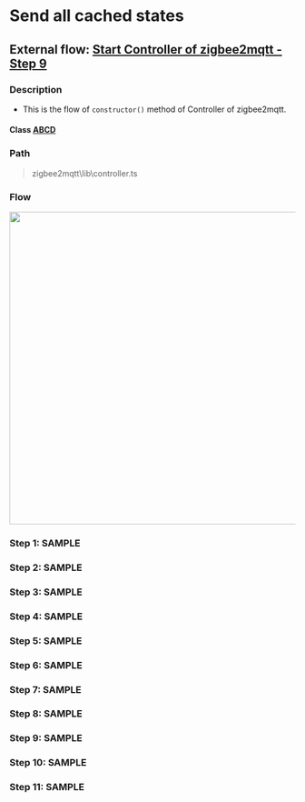 # Send all cached states 

## External flow: [Start Controller of zigbee2mqtt - Step 9](5_start_controller_of_zigbee2mqtt.md#step-9-send-all-cached-states)

### Description
- This is the flow of `constructor()` method of Controller of zigbee2mqtt.
  
#### Class [ABCD](...)

### Path
> zigbee2mqtt\lib\controller.ts

### Flow

<img src="..." width="550"/>

### Step 1: SAMPLE

### Step 2: SAMPLE

### Step 3: SAMPLE

### Step 4: SAMPLE

### Step 5: SAMPLE

### Step 6: SAMPLE

### Step 7: SAMPLE

### Step 8: SAMPLE

### Step 9: SAMPLE

### Step 10: SAMPLE

### Step 11: SAMPLE

